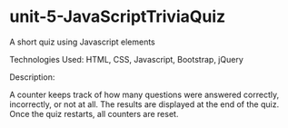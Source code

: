 # unit-5-JavaScriptTriviaQuiz
A short quiz using Javascript elements

Technologies Used: HTML, CSS, Javascript, Bootstrap, jQuery

Description:

A counter keeps track of how many questions were answered correctly, incorrectly, or not at all. The results are displayed at the end of the quiz. Once the quiz restarts, all counters are reset.
